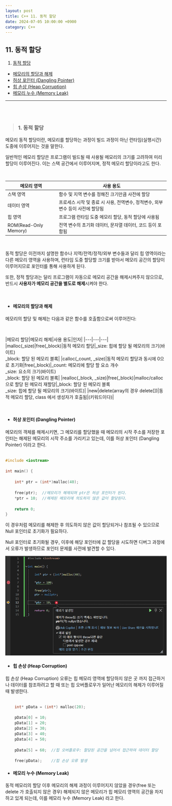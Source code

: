 ```yaml
---
layout: post
title: C++ 11. 동적 할당
date: 2024-07-05 10:00:00 +0900
category: C++
---
```


## 11. 동적 할당


1. [동적 할당](#1-동적-할당)
- [메모리의 할당과 해제](#메모리의-할당과-해제)
- [허상 포인터 (Dangling Pointer)](#허상-포인터-dangling-pointer)
- [힙 손상 (Heap Corruption)](#힙-손상-heap-corruption)
- [메모리 누수 (Memory Leak)](#메모리-누수-memory-leak)

---

<br><br>

>### 1. 동적 할당

메모리 동적 할당이란, 메모리를 할당하는 과정이 빌드 과정이 아닌 런타임(실행시간) 도중에 이루어지는 것을 말한다.

일반적인 메모리 할당은 프로그램이 빌드될 때 사용될 메모리의 크기를 고려하여 미리 할당이 이루어진다. 이는 스택 공간에서 이루어지며, 정적 메모리 할당이라고도 한다.

<br>

|메모리 영역|사용 용도|
|---|---|
|스택 영역|함수 및 지역 변수를 정해진 크기만큼 사전에 할당|
|데이터 영역|프로세스 시작 및 종료 시 사용, 전역변수, 정적변수, 외부변수 등이 사전에 할당됨|
|힙 영역|프로그램 런타임 도중 메모리 할당, 동적 할당에 사용됨|
|ROM(Read-Only Memory)|전역 변수의 초기화 데이터, 문자열 데이터, 코드 등이 포함됨|

<br>

동적 할당은 이전까지 설명한 함수나 지역/전역/정적/외부 변수들과 달리 힙 영역이라는 다른 메모리 영역을 사용하며, 런타임 도중 할당할 크기를 받아서 메모리 공간의 할당이 이루어지므로 포인터를 통해 사용하게 된다.

또한, 정적 할당과는 달리 프로그램이 자동으로 메모리 공간을 해제시켜주지 않으므로, 반드시 **사용자가 메모리 공간을 별도로 해제**시켜야 한다.

<br>

- #### 메모리의 할당과 해제

메모리의 할당 및 해제는 다음과 같은 함수를 호출함으로써 이루어진다:

<br>

|메모리 할당|메모리 해제|사용 용도|인자|
|---|---|---|
|malloc(_size)|free(_block)|동적 메모리 할당|_size: 힙에 할당 될 메모리의 크기(바이트) <br> _block: 할당 된 메모리 블록|
|calloc(_count, _size)|동적 메모리 할당과 동시에 0으로 초기화|free(_block)|_count: 메모리에 할당 할 요소 개수 <br> _size: 요소의 크기(바이트) <br> _block: 할당 된 메모리 블록|
|realloc(_block, _size)|free(_block)|malloc/calloc으로 할당 된 메모리 재할당|_block: 할당 된 메모리 블록 <br> _size: 힙에 할당 될 메모리의 크기(바이트)|
|new|delete(array의 경우 delete[])|동적 메모리 할당, class 에서 생성자가 호출됨|(키워드이다)|


<br>

- #### 허상 포인터 (Dangling Pointer)

메모리의 객체를 해제시키면, 그 메모리를 할당했을 때 메모리의 시작 주소를 저장한 포인터는 해제된 메모리의 시작 주소를 가리키고 있는데, 이를 허상 포인터 (Dangling Pointer) 이라고 한다.

```cpp

#include <iostream>

int main() {

	int* ptr = (int*)malloc(40);

	free(ptr);  //메모리가 해제되며 ptr은 허상 포인터가 된다.
	*ptr = 10;  //해제된 메모리에 의도하지 않은 값이 할당된다.

	return 0;
}

```

이 경우처럼 메모리를 해제한 후 의도하지 않은 값이 할당되거나 참조될 수 있으므로 Null 포인터로 초기화가 필요하다.

Null 포인터로 초기화될 경우, 이후에 해당 포인터에 값 할당을 시도하면 디버그 과정에서 오류가 발생하므로 포인터 문제를 사전에 발견할 수 있다.

![alt text](\public\img\nullptr_segmentation_fault.png)

- #### 힙 손상 (Heap Corruption)

힙 손상 (Heap Corruption) 오류는 힙 메모리 영역에 할당하지 않은 곳 까지 접근하거나 데이터를 참조하려고 할 때 또는 힙 오버플로우가 일어난 메모리의 해제가 이루어질 때 발생한다.

```cpp

	int* pData = (int*) malloc(20);

	pData[0] = 10;
	pData[1] = 20;
	pData[2] = 30;
	pData[3] = 40;
	pData[4] = 50;

	pData[5] = 60;  //힙 오버플로우: 할당된 공간을 넘어서 접근하여 데이터 할당

	free(pData);    //힙 손상 오류 발생

```


- #### 메모리 누수 (Memory Leak)

동적 메모리의 할당 이후 메모리의 해제 과정이 이루어지지 않았을 경우(free 또는 delete 가 호출되지 않은 경우) 해제되지 않은 메모리가 힙 메모리 영역의 공간을 차지하고 있게 되는데, 이를 메모리 누수 (Memory Leak) 라고 한다.
